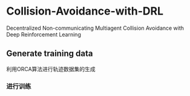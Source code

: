 # Collision-Avoidance-with-DRL
Decentralized Non-communicating Multiagent Collision Avoidance with Deep Reinforcement Learning

## Generate training data
  利用ORCA算法进行轨迹数据集的生成

### 进行训练
